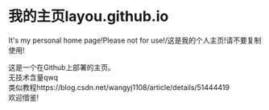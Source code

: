 # 我的主页layou.github.io
It's my personal home page!Please not for use!/这是我的个人主页!请不要复制使用!

这是一个在Github上部署的主页。<Br/>
无技术含量qwq<Br/>
类似教程https://blog.csdn.net/wangyj1108/article/details/51444419<Br/>
欢迎借鉴!<Br/>
